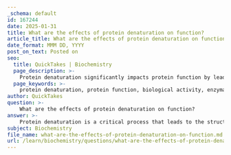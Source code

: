 ```yaml
---
_schema: default
id: 167244
date: 2025-01-31
title: What are the effects of protein denaturation on function?
article_title: What are the effects of protein denaturation on function?
date_format: MMM DD, YYYY
post_on_text: Posted on
seo:
  title: QuickTakes | Biochemistry
  page_description: >-
    Protein denaturation significantly impacts protein function by leading to loss of biological activity, altered binding properties, changes in solubility, aggregation of proteins, and impaired structural integrity, crucial for many biological processes.
  page_keywords: >-
    protein denaturation, protein function, biological activity, enzymatic activity, binding properties, protein solubility, protein aggregation, structural integrity, denaturation causes, temperature, pH changes, chemical agents, mechanical stress
author: QuickTakes
question: >-
    What are the effects of protein denaturation on function?
answer: >-
    Protein denaturation is a critical process that leads to the structural alteration of proteins, resulting in the loss of their native conformation and, consequently, their biological function. Understanding the effects of protein denaturation on function is essential for various biological and biochemical applications.\n\n### Effects of Protein Denaturation on Function\n\n1. **Loss of Biological Activity**: The most immediate and significant effect of denaturation is the loss of the protein's biological activity. Proteins function based on their specific three-dimensional structures, which are determined by their amino acid sequences and interactions. When a protein denatures, its structure is disrupted, leading to a loss of function. For example, enzymes, which are proteins that catalyze biochemical reactions, may lose their catalytic activity when denatured, rendering them ineffective.\n\n2. **Altered Binding Properties**: Denaturation can affect the ability of proteins to bind to other molecules, such as substrates, ligands, or other proteins. This alteration can disrupt metabolic pathways and cellular functions. For instance, antibodies may lose their ability to recognize and bind to antigens if they undergo denaturation.\n\n3. **Changes in Solubility**: Denatured proteins often exhibit altered solubility characteristics. For example, proteins that are normally soluble in aqueous environments may precipitate out of solution upon denaturation. This change can affect cellular processes and the availability of proteins for various functions.\n\n4. **Aggregation**: Denatured proteins may aggregate or form insoluble complexes, which can lead to the formation of amyloid fibrils or other aggregates associated with diseases. This aggregation can further exacerbate the loss of function and may contribute to pathological conditions.\n\n5. **Impaired Structural Integrity**: In structural proteins, such as collagen or keratin, denaturation can compromise the integrity of tissues and organs. This can lead to a range of physiological issues, as the structural support provided by these proteins is essential for maintaining the overall architecture of biological systems.\n\n### Causes of Protein Denaturation\n\nThe denaturation of proteins can be triggered by various environmental factors, including:\n\n- **Temperature Changes**: Elevated temperatures increase molecular motion, disrupting the weak interactions (such as hydrogen bonds and hydrophobic interactions) that maintain protein structure. For example, cooking an egg causes the albumin protein to denature, transforming it from a liquid to a solid state.\n\n- **pH Changes**: Alterations in pH can affect the ionization of amino acid side chains, leading to changes in charge and disrupting ionic bonds and hydrogen bonds. For instance, placing a protein in a highly acidic or basic environment can lead to denaturation.\n\n- **Chemical Agents**: Certain chemicals, such as urea or detergents, can interfere with the non-covalent interactions that stabilize protein structure, leading to denaturation.\n\n- **Mechanical Stress**: Physical agitation or shear forces can also lead to denaturation by disrupting the protein's structure.\n\n### Conclusion\n\nIn summary, protein denaturation has profound effects on the function of proteins, primarily resulting in the loss of biological activity, altered binding properties, changes in solubility, aggregation, and impaired structural integrity. Understanding these effects is crucial for fields such as biochemistry, molecular biology, and medicine, where protein functionality is essential for various biological processes.
subject: Biochemistry
file_name: what-are-the-effects-of-protein-denaturation-on-function.md
url: /learn/biochemistry/questions/what-are-the-effects-of-protein-denaturation-on-function
---
```


&nbsp;